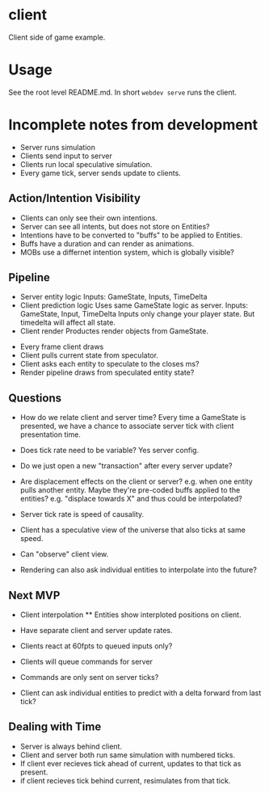 # client

Client side of game example.

# Usage
See the root level README.md.  In short `webdev serve` runs the client.


# Incomplete notes from development

- Server runs simulation
- Clients send input to server
- Clients run local speculative simulation.
- Every game tick, server sends update to clients.

## Action/Intention Visibility
* Clients can only see their own intentions.
* Server can see all intents, but does not store on Entities?
* Intentions have to be converted to "buffs" to be applied to Entities.
* Buffs have a duration and can render as animations.
* MOBs use a differnet intention system, which is globally visible?

## Pipeline

* Server entity logic
Inputs: GameState, Inputs, TimeDelta
* Client prediction logic
Uses same GameState logic as server.
Inputs: GameState, Input, TimeDelta
Inputs only change your player state.
But timedelta will affect all state.
* Client render
Productes render objects from GameState.

- Every frame client draws
- Client pulls current state from speculator.
- Client asks each entity to speculate to the closes ms?
- Render pipeline draws from speculated entity state?

## Questions
- How do we relate client and server time?
Every time a GameState is presented, we have a chance to associate server tick
with client presentation time.
- Does tick rate need to be variable?  Yes server config.
- Do we just open a new "transaction" after every server update?


- Are displacement effects on the client or server?  e.g. when one entity pulls
another entity.  Maybe they're pre-coded buffs applied to the entities?  e.g. "displace towards X" and thus could be interpolated?


- Server tick rate is speed of causality.
- Client has a speculative view of the universe that also ticks at same speed.
- Can "observe" client view.
- Rendering can also ask individual entities to interpolate into the future?


## Next MVP
* Client interpolation
** Entities show interploted positions on client.


* Have separate client and server update rates.
* Clients react at 60fpts to queued inputs only?
* Clients will queue commands for server
* Commands are only sent on server ticks?
* Client can ask individual entities to predict with a delta forward from last tick?


## Dealing with Time
* Server is always behind client.
* Client and server both run same simulation with numbered ticks.
* If client ever recieves tick ahead of current, updates to that tick as present.
* if client recieves tick behind current, resimulates from that tick.
